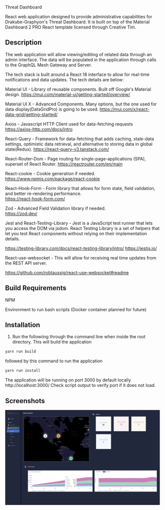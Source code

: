 Threat Dashboard

React web application designed to provide administrative capabilities for Drakube-Graphyon's Threat Dashboard. 
It is built on top of the Material Dashboard 2 PRO React template licensed through Creative Tim.

## Description
The web application will allow viewing/editing of related data through an admin interface. The data will
be populated in the application through calls to the GraphQL Mesh Gateway and Server.

The tech stack is built around a React 18 interface to allow for real-time notifications and data updates. The tech details are below:

Material UI - Library of reusable components. Built off Google's Material design. 
https://mui.com/material-ui/getting-started/overview/

Material UI X - Advanced Components. Many options, but the one used for data display(DataGridPro) is going to be used. 
https://mui.com/x/react-data-grid/getting-started/

Axios - Javascript HTTP Client used for data-fetching requests 
https://axios-http.com/docs/intro

React-Query - Framework for data-fetching that adds caching, stale-data settings, optimistic data retrieval, and alternative to storing data in global state(Redux).
 https://react-query-v3.tanstack.com/

React-Router-Dom - Page routing for single-page-applications (SPA), superset of React Router. 
https://reactrouter.com/en/main

React-cookie - Cookie generation if needed.
https://www.npmjs.com/package/react-cookie

React-Hook-Form - Form library that allows for form state, field validation, and better re-rendering performance.  
https://react-hook-form.com/    
   
Zod - Advanced Field Validation library if needed.  
https://zod.dev/

Jest and React-Testing-Library - Jest is a JavaScript test runner that lets you access the DOM via jsdom. React Testing Library is a set of helpers that let you test React components without relying on their implementation details. 

https://testing-library.com/docs/react-testing-library/intro/
https://jestjs.io/

React-use-websocket - This will allow for receiving real time updates from the REST API server.

https://github.com/robtaussig/react-use-websocket#readme


## Build Requirements
NPM

Environment to run bash scripts (Docker container planned for future)

## Installation

1. Run the followiing through the command line when inside the root directory. This will build the application

```bash
yarn run build
```

followed by this command to run the application

```bash
yarn run install
```

The application will be running on port 3000 by default locally http://localhost:3000/ Check script output to verify port if it does not load.

## Screenshots

<img width="1594" alt="DG Dashboard 000" src="assets/dashboard-view-03.png">




